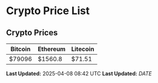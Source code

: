 # Crypto Price List

## Crypto Prices
| Bitcoin | Ethereum | Litecoin |
| ------- | -------- | -------- |
| $79096 | $1560.8 | $71.51 |
**Last Updated:** 2025-04-08 08:42 UTC
**Last Updated:** $DATE$
